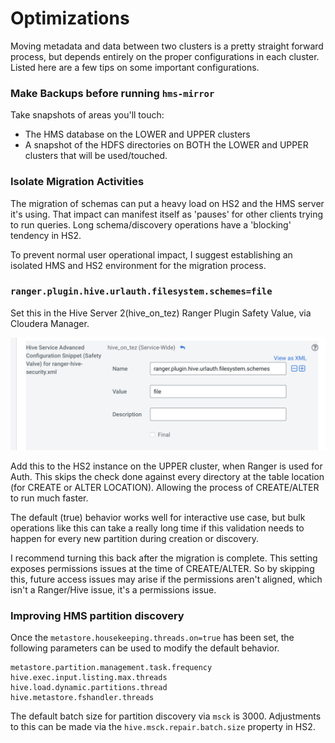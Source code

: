 # Optimizations

Moving metadata and data between two clusters is a pretty straight forward process, but depends entirely on the proper configurations in each cluster.  Listed here are a few tips on some important configurations.

### Make Backups before running `hms-mirror`

Take snapshots of areas you'll touch:
- The HMS database on the LOWER and UPPER clusters
- A snapshot of the HDFS directories on BOTH the LOWER and UPPER clusters that will be used/touched.

### Isolate Migration Activities

The migration of schemas can put a heavy load on HS2 and the HMS server it's using.  That impact can manifest itself as 'pauses' for other clients trying to run queries.  Long schema/discovery operations have a 'blocking' tendency in HS2.

To prevent normal user operational impact, I suggest establishing an isolated HMS and HS2 environment for the migration process.

### `ranger.plugin.hive.urlauth.filesystem.schemes=file`

Set this in the Hive Server 2(hive_on_tez) Ranger Plugin Safety Value, via Cloudera Manager.

![Safety Value](./images/hs2_ranger_schemas.png)

Add this to the HS2 instance on the UPPER cluster, when Ranger is used for Auth.
This skips the check done against every directory at the table location (for CREATE or ALTER LOCATION).  Allowing the process of CREATE/ALTER to run much faster.

The default (true) behavior works well for interactive use case, but bulk operations like this can take a really long time if this validation needs to happen for every new partition during creation or discovery.

I recommend turning this back after the migration is complete.  This setting exposes permissions issues at the time of CREATE/ALTER.  So by skipping this, future access issues may arise if the permissions aren't aligned, which isn't a Ranger/Hive issue, it's a permissions issue.

### Improving HMS partition discovery

Once the `metastore.housekeeping.threads.on=true` has been set, the following parameters can be used to modify the default behavior.

```
metastore.partition.management.task.frequency
hive.exec.input.listing.max.threads
hive.load.dynamic.partitions.thread
hive.metastore.fshandler.threads 
```

The default batch size for partition discovery via `msck` is 3000.  Adjustments to this can be made via the `hive.msck.repair.batch.size` property in HS2.
